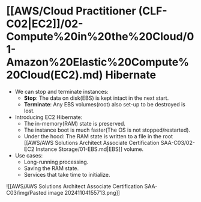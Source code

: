 # [[AWS/Cloud Practitioner (CLF-C02|EC2]]/02-Compute%20in%20the%20Cloud/01-Amazon%20Elastic%20Compute%20Cloud(EC2).md) Hibernate
- We can stop and terminate instances:
	- **Stop**: The data on disk(EBS) is kept intact in the next start.
	- **Terminate**: Any EBS volumes(root) also set-up to be destroyed is lost.
- Introducing EC2 Hibernate:
	- The in-memory(RAM) state is preserved.
	- The instance boot is much faster(The OS is not stopped/restarted).
	- Under the hood: The RAM state is written to a file in the root [[AWS/AWS Solutions Architect Associate Certification SAA-C03/02-EC2 Instance Storage/01-EBS.md|EBS]] volume.
- Use cases:
	- Long-running processing.
	- Saving the RAM state.
	- Services that take time to initialize.

![[AWS/AWS Solutions Architect Associate Certification SAA-C03/img/Pasted image 20241104155713.png]]